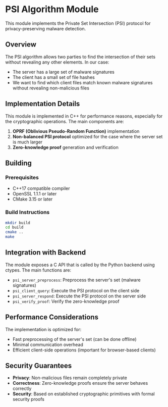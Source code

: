 # PSI Algorithm Module

This module implements the Private Set Intersection (PSI) protocol for privacy-preserving malware detection.

## Overview

The PSI algorithm allows two parties to find the intersection of their sets without revealing any other elements. In our case:

- The server has a large set of malware signatures
- The client has a small set of file hashes
- We want to find which client files match known malware signatures without revealing non-malicious files

## Implementation Details

This module is implemented in C++ for performance reasons, especially for the cryptographic operations. The main components are:

1. **OPRF (Oblivious Pseudo-Random Function)** implementation
2. **Non-balanced PSI protocol** optimized for the case where the server set is much larger
3. **Zero-knowledge proof** generation and verification

## Building

### Prerequisites

- C++17 compatible compiler
- OpenSSL 1.1.1 or later
- CMake 3.15 or later

### Build Instructions

```bash
mkdir build
cd build
cmake ..
make
```

## Integration with Backend

The module exposes a C API that is called by the Python backend using ctypes. The main functions are:

- `psi_server_preprocess`: Preprocess the server's set (malware signatures)
- `psi_client_query`: Execute the PSI protocol on the client side
- `psi_server_respond`: Execute the PSI protocol on the server side
- `psi_verify_proof`: Verify the zero-knowledge proof

## Performance Considerations

The implementation is optimized for:

- Fast preprocessing of the server's set (can be done offline)
- Minimal communication overhead
- Efficient client-side operations (important for browser-based clients)

## Security Guarantees

- **Privacy**: Non-malicious files remain completely private
- **Correctness**: Zero-knowledge proofs ensure the server behaves correctly
- **Security**: Based on established cryptographic primitives with formal security proofs 